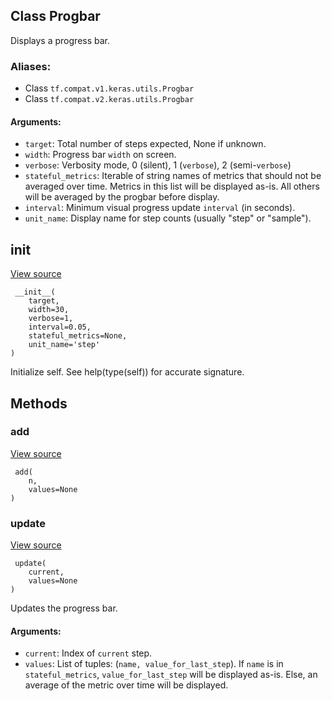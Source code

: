 ## Class Progbar

Displays a progress bar.
### Aliases:
- Class `tf.compat.v1.keras.utils.Progbar`
- Class `tf.compat.v2.keras.utils.Progbar`
#### Arguments:
- `target`: Total number of steps expected, None if unknown.
- `width`: Progress bar `width` on screen.
- `verbose`: Verbosity mode, 0 (silent), 1 (`verbose`), 2 (semi-`verbose`)
- `stateful_metrics`: Iterable of string names of metrics that should not be averaged over time. Metrics in this list will be displayed as-is. All others will be averaged by the progbar before display.
- `interval`: Minimum visual progress update `interval` (in seconds).
- `unit_name`: Display name for step counts (usually "step" or "sample").
## __init__
[View source](https://github.com/tensorflow/tensorflow/blob/r2.0/tensorflow/python/keras/utils/generic_utils.py#L326-L349)


```
 __init__(
    target,
    width=30,
    verbose=1,
    interval=0.05,
    stateful_metrics=None,
    unit_name='step'
)
```

Initialize self. See help(type(self)) for accurate signature.
## Methods
### add
[View source](https://github.com/tensorflow/tensorflow/blob/r2.0/tensorflow/python/keras/utils/generic_utils.py#L477-L478)


```
 add(
    n,
    values=None
)
```
### update
[View source](https://github.com/tensorflow/tensorflow/blob/r2.0/tensorflow/python/keras/utils/generic_utils.py#L351-L475)


```
 update(
    current,
    values=None
)
```

Updates the progress bar.
#### Arguments:
- `current`: Index of `current` step.
- `values`: List of tuples: (`name, value_for_last_step`). If `name` is in `stateful_metrics`, `value_for_last_step` will be displayed as-is. Else, an average of the metric over time will be displayed.
